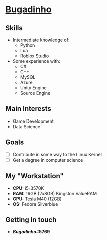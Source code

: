 # [**Bugadinho**](https://bugadinho.github.io/)

## Skills
* Intermediate knowledge of:
    * Python
    * Lua
    * Roblox Studio
* Some experience with:
    * C#
    * C++
    * MySQL
    * Azure
    * Unity Engine
    * Source Engine

## Main Interests
* Game Development
* Data Science

## Goals
* [ ] Contribute in some way to the Linux Kernel
* [ ] Get a degree in computer science

## My "Workstation"
* **CPU:** i5-3570K
* **RAM:** 16GB (2x8GB) Kingston ValueRAM
* **GPU:** Tesla M40 (12GB)
* **OS:** Fedora Silverblue

## Getting in touch
* ***Bugadinho***#**5769**

